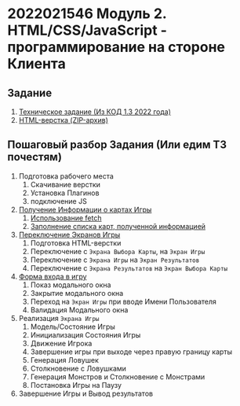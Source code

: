 # 2022021546 Модуль 2. HTML/CSS/JavaScript - программирование на стороне Клиента

## Задание

1. [Техническое задание (Из КОД 1.3 2022 года)](202202151120-KOD1-3-Module-2.pdf)
2. [HTML-верстка (ZIP-архив)](202202150828-WS-Module-2-HTML.zip)

## Пошаговый разбор Задания (Или едим ТЗ почестям)

1. Подготовка рабочего места
    1. Скачивание верстки
    2. Установка Плагинов
    3. подключение JS
2. [Получение Информации о картах Игры](202202151147-fetch-maps-Module-2-WS.md)
    1. [Использование fetch](202202151200-fetch-maps-json-module2-ws.md)
    2. [Заполнение списка карт, полученной информацией](202202151256-fill-choose-map-list.md)
3. [Переключение Экранов Игры](202202151333-change-screen.md)
    1. Подготовка HTML-верстки
    2. Переключение с `Экрана Выбора Карты`, на `Экран Игры`
    3. Переключение с `Экрана Игры` на `Экран Результатов`
    4. Переключение с `Экрана Результатов` на `Экран Выбора Карты`
4. [Форма входа в игру](202202151356-login-form-Module-2.md)
    1. Показ модального окна
    2. Закрытие модального окна
    3. Переход на `Экран Игры` при вводе Имени Пользователя
    4. Валидация Модального окна
5. Реализация `Экрана Игры`
    1. Модель/Состояние Игры
    2. Инициализация Состояния Игры
    3. Движение Игрока
    4. Завершение игры при выходе через правую границу карты
    4. Генерация Ловушек
    5. Столкновение с Ловушками
    6. Генерация Монстров и Столкновение с Монстрами
    7. Постановка Игры на Паузу
6. Завершение Игры и Вывод результатов
